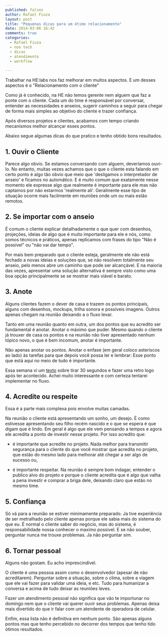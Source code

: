 ```yaml
---
published: falses
author: Rafael Fiuza
layout: post
title: "Pequenas dicas para um ótimo relacionamento"
date: 2014-03-06 16:42
comments: true
categories:
  - Rafael Fiuza
  - non tech
  - dicas
  - atendimento
  - workflow
  
---
```


Trabalhar na HE:labs nos faz melhorar em muitos aspectos. E um desses aspectos é o "Relacionamento com o cliente"
<!--more-->
Como já é conhecido, na HE não temos gerente nem alguem que faz a ponte com o cliente. Cada um do time é responsável por conversar, entender as necessidades e anseios, sugerir caminhos a seguir para chegar de forma mais simples ao objetivo do cliente e trazer confiança.

Após diversos projetos e clientes, acabamos com tempo criando mecanismos melhor alcançar esses pontos.

Abaixo segue algumas dicas do que pratico e tenho obtido bons resultados.

## 1. Ouvir o Cliente
Parece algo obvio. Se estamos conversando com alguem, deveríamos ouvi-lo. No entanto, muitas vezes achamos que o que o cliente esta falando em certo ponto é algo tão obvio que meio que 'desligamos o interpretador de anseio' e ficamos no automático. E é muito comum que exatamente nesse momento ele expresse algo que realmente é importante para ele mas não captamos por não estarmos 'realmente ali'. Geralmente esse tipo de situação ocorre mais facilmente em reuniões onde um ou mais estão remotos.

## 2. Se importar com o anseio
É comum o cliente explicar detalhadamente o que quer com desenhos, projeções, ideias de algo que é muito importante para ele e nós, como somos técnicos e práticos, apenas replicamos com frases do tipo "Não é possível" ou "não vai dar tempo". 

Por mais bem preparado que o cliente esteja, geralmente ele não está fechado a novas ideias e soluções que, se não resolvem totalmente seu anseio, pelo menos abre um caminho que pode ser alcançável. E na maioria das vezes, apresentar uma solução alternativa é sempre visto como uma boa opção principalmente se se mostrar mais viável e barato.

## 3. Anote
Alguns clientes fazem o dever de casa e trazem os pontos principais, alguns com desenhos, mockups, trilha sonora e possíveis imagens. Outros apenas chegam na reunião deixando a o fluxo levar.

Tanto em uma reunião quanto em outra, um dos pontos que eu acredito ser fundamental é anotar. Anotar o máximo que puder. Mesmo quando o cliente já trouxer de casa os pontos e na reunião não tiver apresentado nenhum tópico novo, o que é bem incomum, anotar é importante. 

Não apenas anotar os pontos. Anotar o enfase (em geral coloco asteriscos ao lado) às tarefas para que depois você possa ler e lembrar: Esse ponto que está aqui no meio de tudo é importante.

Essa semana vi um [texto](https://medium.com/sonra-oku/2c3f948ead98) sobre tirar 30 segundos e fazer uma retro logo após ter acontecido. Achei muito interessante e com certeza tentarei implementar no fluxo.

## 4. Acredite ou respeite
Essa é a parte mais complexa pois envolve muitas camadas.

Na reunião o cliente está apresentando um sonho, um desejo. É como estivesse apresentando seu filho recém nascido e o que se espera é que digam que é lindo. Em geral é algo que ele vem pensando a tempos e agora ele acredita a ponto de investir nesse projeto. Por isso acredito que:

- é importante que acredite no projeto. Nada melhor para transmitir segurança para o cliente do que você mostrar que acredita no projeto, que estão do mesmo lado para melhorar até chegar a ser algo de sucesso ou,

- é importante respeitar. Na reunião é sempre bom indagar, entender o publico alvo do projeto e porque o cliente acredita que é algo que valha a pena investir e comprar a briga dele, deixando claro que estão no mesmo time.

## 5. Confiança
Só vá para a reunião se estiver minimamente preparado. Ja tive experiência de ser metralhado pelo cliente apenas porque ele sabia mais do sistema do que eu. É normal o cliente saber do negócio, mas do sistema, é responsabilidade nossa conhecer o maximo possivel. E se não souber, perguntar nunca me trouxe problemas. Ja não perguntar sim.

## 6. Tornar pessoal
Alguns não gostam. Eu acho imprescindível.

O cliente é uma pessoa assim como o desenvolvedor (apesar de não acreditarem). Perguntar sobre a situação, sobre o clima, sobre a viagem que ele vai fazer para validar uma ideia, e etc. Tudo para humanizar a conversa e acima de tudo deixar as reuniões leves.

Fazer um atendimento pessoal não significa que vão te importunar no domingo nem que o cliente vai querer ouvir seus problemas. Apenas deixa mais divertido do que ir falar com um atendente de operadora de celular.

Enfim, essa lista não é definitiva em nenhum ponto. São apenas alguns pontos mas que tenho percebido no decorrer dos tempos que tenho tido ótimos resultados. 
